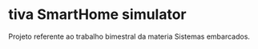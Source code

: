 # tiva SmartHome simulator

Projeto referente ao trabalho bimestral da materia Sistemas embarcados.
